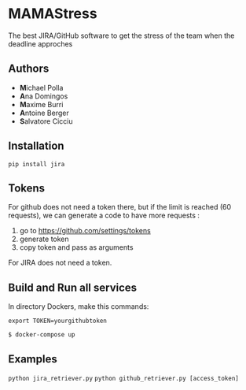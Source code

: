 # MAMAStress
The best JIRA/GitHub software to get the stress of the team when the deadline approches

## Authors
- **M**ichael Polla
- **A**na Domingos
- **M**axime Burri
- **A**ntoine Berger
- **S**alvatore Cicciu

## Installation
`pip install jira`

## Tokens
For github does not need a token there, but if the limit is reached (60 requests), we can generate a code to have more requests :
1. go to https://github.com/settings/tokens
2. generate token
3. copy token and pass as arguments

For JIRA does not need a token.

## Build and Run all services
In directory Dockers, make this commands:

`export TOKEN=yourgithubtoken`

`$ docker-compose up`


## Examples
`python jira_retriever.py`
`python github_retriever.py [access_token]`
